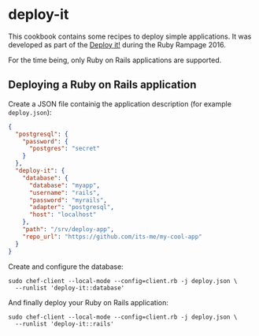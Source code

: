 # deploy-it

This cookbook contains some recipes to deploy simple applications. It was developed as
part of the [Deploy it!](https://github.com/rumblex/rubyrampage2016-deploy-it) during the
Ruby Rampage 2016.

For the time being, only Ruby on Rails applications are supported.

## Deploying a Ruby on Rails application

Create a JSON file containig the application description (for example `deploy.json`):

```json
{
  "postgresql": {
    "password": {
      "postgres": "secret"
    }
  },
  "deploy-it": {
    "database": {
      "database": "myapp",
      "username": "rails",
      "password": "myrails",
      "adapter": "postgresql",
      "host": "localhost"
    },
    "path": "/srv/deploy-app",
    "repo_url": "https://github.com/its-me/my-cool-app"
  }
}
```

Create and configure the database:

    sudo chef-client --local-mode --config=client.rb -j deploy.json \
      --runlist 'deploy-it::database'
    
And finally deploy your Ruby on Rails application:

    sudo chef-client --local-mode --config=client.rb -j deploy.json \
      --runlist 'deploy-it::rails'
